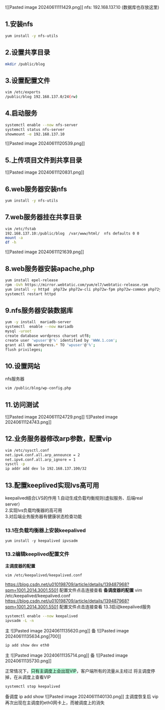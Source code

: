 
![[Pasted image 20240611111429.png]]
nfs: 192.168.137.10 (数据库也存放这里)
## 1.安装nfs
```bash
yum install -y nfs-utils
```
## 2.设置共享目录
```bash
mkdir /public/blog
```
## 3.设置配置文件
```bash
vim /etc/exports
/public/blog 192.168.137.0/24(rw)
```
## 4.启动服务
```bash
systemctl enable --now nfs-server
systemctl status nfs-server
showmount -e 192.168.137.10
```
![[Pasted image 20240611120539.png]]
## 5.上传项目文件到共享目录
![[Pasted image 20240611120831.png]]
## 6.web服务器安装nfs
```bash
yum install -y nfs-utils
```
## 7.web服务器挂在共享目录
```bash
vim /etc/fstab
192.168.137.10:/public/blog  /var/www/html/  nfs defaults 0 0
mount -a 
df -h 
```
![[Pasted image 20240611121639.png]]
## 8.web服务器安装apache,php
```bash
yum install epel-release
rpm -Uvh https://mirror.webtatic.com/yum/el7/webtatic-release.rpm
yum install -y httpd  php72w php72w-cli php72w-fpm php72w-common php72y7w-devel php72w-embedded php72w-gd php72w-mbstring php72w-mysqlnd php72w-opcache php72w-pdo php72w-xml
systemctl restart httpd
```
## 9.nfs服务器安装数据库
```bash
yum -y install  mariadb-server
systemctl  enable --now mariadb
mysql -uroot
create database wordpress charset utf8;
create user 'wpuser'@'%' identified by 'WWW.1.com';
grant all ON wordpress.* TO 'wpuser'@'%';
flush privileges;
```
## 10.设置网站
nfs服务器
```bash
vim /public/blog/wp-config.php
```
## 11.访问测试
![[Pasted image 20240611124729.png]]
![[Pasted image 20240611124743.png]]
## 12.业务服务器修改arp参数，配置vip
```bash
vim /etc/sysctl.conf
net.ipv4.conf.all.arp_announce = 2 
net.ipv4.conf.all.arp_ignore = 1
sysctl -p
ip addr add dev lo 192.168.137.100/32
```
## 13.配置keeplived实现lvs高可用
keepalived结合LVS的作用
1.自动生成负载均衡规则(虚拟服务、后端real server）  
2.实现lvs负载均衡器的高可用  
3.对后端业务服务器有健康状态检查功能
### 13.1在负载均衡器上安装keepalived
```bahs
yum install -y keepalived ipvsadm
```
### 13.2编辑keeplived配置文件
**主调度器的配置**
```bash
vim /etc/keepalived/keepalived.conf 
```
https://blog.csdn.net/u010198709/article/details/139487968?spm=1001.2014.3001.5501
配置文件点击连接查看
**备调度器的配置**
vim /etc/keepalived/keepalived.conf 
https://blog.csdn.net/u010198709/article/details/139487968?spm=1001.2014.3001.5501
配置文件点击连接查看
13.3启动keepalived服务
```bash
systemctl enable --now keepalived
ipvsadm -L -n
```
主
![[Pasted image 20240611135620.png]]
备
![[Pasted image 20240611135634.png|700]]
```bash
ip add show dev eth0
```
主
![[Pasted image 20240611135714.png]]
备
![[Pasted image 20240611135730.png]]

正常情况下，<span style="background:#affad1">只有主调度上会出现VIP</span>，客户端所有的流量从主经过
将主调度停掉，在从调度上查看VIP
```bash
systemctl stop keepalived
```
备调度
ip add show
![[Pasted image 20240611140130.png]]
主调度恢复后 vip 再次出现在主调度的eth0网卡上，而被调度上的消失

